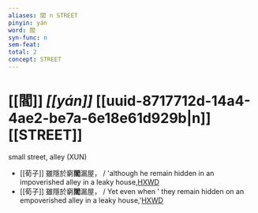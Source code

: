 ```yaml
---
aliases: 閻 n STREET
pinyin: yán
word: 閻
syn-func: n
sem-feat: 
total: 2
concept: STREET 
---
```

# [[閻]] *[[yán]]*  [[uuid-8717712d-14a4-4ae2-be7a-6e18e61d929b|n]] [[STREET]]
small street, alley (XUN)
 - [[荀子]] 雖隱於窮**閻**漏屋，
                     / 'although he remain hidden in an impoverished alley in a leaky house,[HXWD](https://hxwd.org/textview.html?location=KR3a0002_tls_008-12a.23)
 - [[荀子]] 雖隱於窮**閻**漏屋，
                     / Yet even when ' they remain hidden on an empoverished alley in a leaky house,'[HXWD](https://hxwd.org/textview.html?location=KR3a0002_tls_008-3a.25)